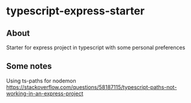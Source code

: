 # typescript-express-starter

## About <a name = "about"></a>

Starter for express project in typescript with some personal preferences

## Some notes

Using ts-paths for nodemon
https://stackoverflow.com/questions/58187115/typescript-paths-not-working-in-an-express-project
